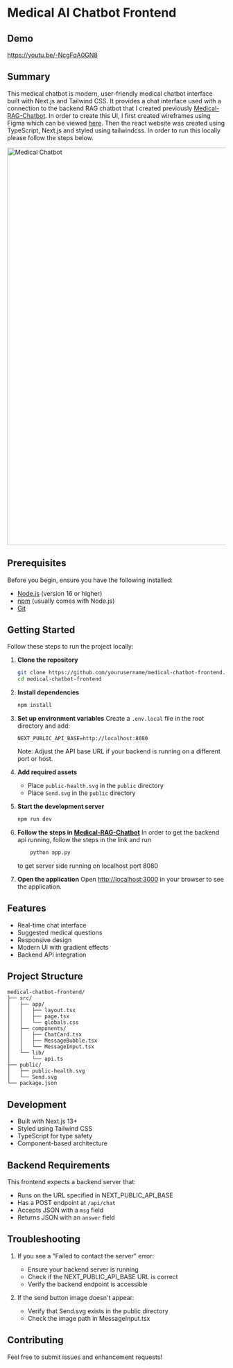 # Medical AI Chatbot Frontend

## Demo
https://youtu.be/-NcgFqA0GN8

## Summary
This medical chatbot is  modern, user-friendly medical chatbot interface built with Next.js and Tailwind CSS.
It provides a chat interface used with a connection to the backend RAG chatbot that I created previously 
[Medical-RAG-Chatbot](https://github.com/gaurabacharya/Medical-RAG-Chatbot). In order to create 
this UI, I first created wireframes using Figma which can be viewed [here](https://www.figma.com/design/WHk0aMjc3l8BdZxzo243TL/Medical-Chatbot-UI?node-id=0-1&t=3Cb06KrxV4k4cR6y-1). Then the 
react website was created using TypeScript, Next.js and styled using tailwindcss. In order to 
run this locally please follow the steps below. 

<img width="917" alt="Medical Chatbot" src="https://github.com/user-attachments/assets/753736ec-8eaa-405e-9304-806d4bfe471b" />


## Prerequisites

Before you begin, ensure you have the following installed:
- [Node.js](https://nodejs.org/) (version 16 or higher)
- [npm](https://www.npmjs.com/) (usually comes with Node.js)
- [Git](https://git-scm.com/)

## Getting Started

Follow these steps to run the project locally:

1. **Clone the repository**
   ```bash
   git clone https://github.com/yourusername/medical-chatbot-frontend.git
   cd medical-chatbot-frontend
   ```

2. **Install dependencies**
   ```bash
   npm install
   ```

3. **Set up environment variables**
   Create a `.env.local` file in the root directory and add:
   ```
   NEXT_PUBLIC_API_BASE=http://localhost:8080
   ```
   Note: Adjust the API base URL if your backend is running on a different port or host.

4. **Add required assets**
   - Place `public-health.svg` in the `public` directory
   - Place `Send.svg` in the `public` directory

5. **Start the development server**
   ```bash
   npm run dev
   ```

6. **Follow the steps in [Medical-RAG-Chatbot](https://github.com/gaurabacharya/Medical-RAG-Chatbot)** 
    In order to get the backend api running, follow the steps in the link and run 
    ```bash
        python app.py
    ```
    to get server side running on localhost port 8080

6. **Open the application**
   Open [http://localhost:3000](http://localhost:3000) in your browser to see the application.

## Features

- Real-time chat interface
- Suggested medical questions
- Responsive design
- Modern UI with gradient effects
- Backend API integration

## Project Structure

```
medical-chatbot-frontend/
├── src/
│   ├── app/
│   │   ├── layout.tsx
│   │   ├── page.tsx
│   │   └── globals.css
│   ├── components/
│   │   ├── ChatCard.tsx
│   │   ├── MessageBubble.tsx
│   │   └── MessageInput.tsx
│   └── lib/
│       └── api.ts
├── public/
│   ├── public-health.svg
│   └── Send.svg
└── package.json
```

## Development

- Built with Next.js 13+
- Styled using Tailwind CSS
- TypeScript for type safety
- Component-based architecture

## Backend Requirements

This frontend expects a backend server that:
- Runs on the URL specified in NEXT_PUBLIC_API_BASE
- Has a POST endpoint at `/api/chat`
- Accepts JSON with a `msg` field
- Returns JSON with an `answer` field

## Troubleshooting

1. If you see a "Failed to contact the server" error:
   - Ensure your backend server is running
   - Check if the NEXT_PUBLIC_API_BASE URL is correct
   - Verify the backend endpoint is accessible

2. If the send button image doesn't appear:
   - Verify that Send.svg exists in the public directory
   - Check the image path in MessageInput.tsx

## Contributing

Feel free to submit issues and enhancement requests!

